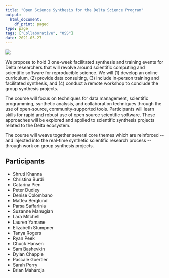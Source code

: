 ```yaml
---
title: "Open Science Synthesis for the Delta Science Program"
output:
  html_document:
    df_print: paged
type: page
tags: ["Collaborative", "OSS"]
date: 2021-05-27
---
```


![](images/DSP_Logo_Horizonal.jpg)

We propose to hold 3 one-week facilitated synthesis and training events
for Delta researchers that will revolve around scientific computing and
scientific software for reproducible science. We will (1) develop an
online curriculum, (2) provide data consulting, (3) include in-person
training and facilitated synthesis, and (4) conduct a remote workshop to
conclude the group synthesis projects.

The course will focus on techniques for data management, scientific
programming, synthetic analysis, and collaboration techniques through
the use of open-source, community-supported tools. Participants will
learn skills for rapid and robust use of open source scientific
software. These approaches will be explored and applied to scientific
synthesis projects related to the Delta ecosystem.

The course will weave together several core themes which are reinforced
-- and injected into the real-time synthetic scientific research process
-- through work on group synthesis projects.

## Participants

-   Shruti Khanna
-    Christina Burdi
-    Catarina Pien
-    Peter Dudley
-    Denise Colombano
-    Mattea Berglund
-    Parsa Saffarinia
-    Suzanne Manugian
-    Lara Mitchell
-    Lauren Yamane
-    Elizabeth Stumpner
-    Tanya Rogers
-    Ryan Peek
-    Chuck Hansen
-    Sam Bashevkin
-    Dylan Chapple
-    Pascale Goertler
-    Sarah Perry
-    Brian Mahardja
